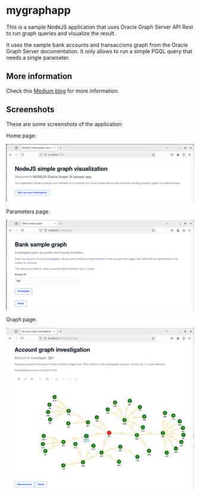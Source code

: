 # mygraphapp
This is a sample NodeJS application that uses Oracle Graph Server API Rest to run graph queries and visualize the result.

It uses the sample bank accounts and transaccions graph from the Oracle Graph Server documentation.
It only allows to run a simple PGQL query that needs a single parameter.

## More information

Check this [Medium blog](https://medium.com/@francisco.alvarez.rabanal/fun-with-vectors-lm-studio-nodejs-and-oracle-db-23ai-7ec793143dae) for more information.

## Screenshots

These are some screenshots of the application:

Home page:

![screenshot01](/screenshots/scsh01.png)

Parameters page:

![screenshot02](/screenshots/scsh02.png)

Graph page:

![screenshot02](/screenshots/scsh03.png)
